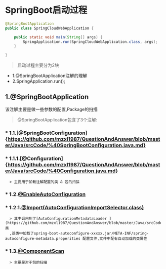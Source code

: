 # SpringBoot启动过程

```java
@SpringBootApplication
public class SpringCloudWebApplication {

	public static void main(String[] args) {
		SpringApplication.run(SpringCloudWebApplication.class, args);
	}

}
```
> 启动过程主要分为2块
* 1.@SpringBootApplication注解的理解
* 2.SpringApplication.run();
## 1.@SpringBootApplication
该注解主要是做一些参数的配置,Package的扫描
> @SpringBootApplication包含了3个注解:
### * 1.1.[@SpringBootConfiguration]{https://github.com/mzxl1987/QuestionAndAnswer/blob/master/Java/srcCode/%40SpringBootConfiguration.java.md}
###   * 1.1.1.[@Configuration]{https://github.com/mzxl1987/QuestionAndAnswer/blob/master/Java/srcCode/%40Configuration.java.md}
      > 主要用于加载注解配置的类 & 包的扫描
### * 1.2.[@EnableAutoConfiguration]()
###   * 1.2.1.[@Import(AutoConfigurationImportSelector.class)]()
      > 其中调用到了[AutoConfigurationMetadataLoader ](https://github.com/mzxl1987/QuestionAndAnswer/blob/master/Java/srcCode/AutoConfigurationMetadataLoader.java.md)类
      ,该类中加载了spring-boot-autoconfigure-xxxxx.jar/META-INF/spring-autoconfigure-metadata.properities 配置文件,文件中配有自动加载的类属性
### * 1.3.[@ComponentScan]()   
      > 主要是对于包的扫描

